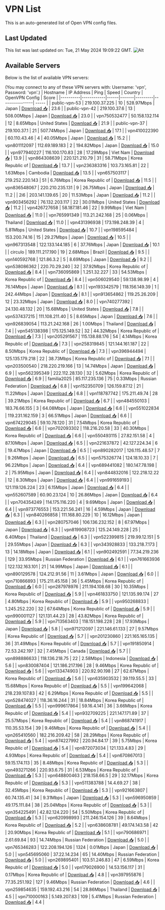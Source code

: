 # VPN List

This is an auto-generated list of Open VPN config files.

## Last Updated

This list was last updated on: Tue, 21 May 2024 19:09:22 GMT.
![Alt](https://repobeats.axiom.co/api/embed/186b98318ef1479477931607c1ad7d823f12451f.svg "Repobeats analytics image")

## Available Servers

Below is the list of available VPN servers:

(You may connect to any of these VPN servers with: Username: 'vpn', Password: 'vpn'.)
| Hostname | IP Address | Ping | Speed | Country | OpenVPN Config | Score |
|----------|------------|------|-------|---------|----------------| ----- |
| public-vpn-53 | 219.100.37.225 | 10 | 528.97Mbps | Japan | [Download 📥](./configs/server_0_JP.ovpn) | 23.6 |
| public-vpn-42 | 219.100.37.6 | 13 | 508.00Mbps | Japan | [Download 📥](./configs/server_1_JP.ovpn) | 23.0 |
| vpn750532477 | 50.158.132.114 | 12 | 8.65Mbps | United States | [Download 📥](./configs/server_2_US.ovpn) | 21.9 |
| public-vpn-37 | 219.100.37.1 | 21 | 507.74Mbps | Japan | [Download 📥](./configs/server_3_JP.ovpn) | 17.1 |
| vpn410022390 | 60.110.43.46 | 4 | 40.05Mbps | Japan | [Download 📥](./configs/server_4_JP.ovpn) | 15.2 |
| vpn801112097 | 112.69.189.183 | 2 | 194.82Mbps | Japan | [Download 📥](./configs/server_5_JP.ovpn) | 15.0 |
| vpn977940227 | 116.100.170.83 | 28 | 17.29Mbps | Viet Nam | [Download 📥](./configs/server_6_VN.ovpn) | 13.9 |
| vpn864308639 | 220.121.210.79 | 31 | 58.71Mbps | Korea Republic of | [Download 📥](./configs/server_7_KR.ovpn) | 13.7 |
| vpn236383316 | 103.73.165.81 | 22 | 1.63Mbps | Cambodia | [Download 📥](./configs/server_8_KH.ovpn) | 13.5 |
| vpn657503117 | 219.252.220.143 | 51 | 6.76Mbps | Korea Republic of | [Download 📥](./configs/server_9_KR.ovpn) | 11.5 |
| vpn836548067 | 220.210.235.131 | 9 | 26.75Mbps | Japan | [Download 📥](./configs/server_10_JP.ovpn) | 11.2 |
| 2i6 | 203.141.139.65 | 20 | 11.53Mbps | Japan | [Download 📥](./configs/server_11_JP.ovpn) | 11.2 |
| vpn903456292 | 76.132.203.117 | 22 | 30.01Mbps | United States | [Download 📥](./configs/server_12_US.ovpn) | 11.2 |
| vpn426727658 | 58.187.181.46 | 22 | 9.99Mbps | Viet Nam | [Download 📥](./configs/server_13_VN.ovpn) | 11.0 |
| vpn765991349 | 113.21.242.168 | 25 | 0.06Mbps | Thailand | [Download 📥](./configs/server_14_TH.ovpn) | 11.0 |
| vpn431396938 | 173.198.248.39 | 4 | 5.81Mbps | United States | [Download 📥](./configs/server_15_US.ovpn) | 10.7 |
| vpn198595484 | 153.200.74.16 | 15 | 29.27Mbps | Japan | [Download 📥](./configs/server_16_JP.ovpn) | 10.5 |
| vpn967313548 | 122.133.144.185 | 6 | 37.76Mbps | Japan | [Download 📥](./configs/server_17_JP.ovpn) | 10.1 |
| circulo | 189.111.217.190 | 19 | 2.68Mbps | Brazil | [Download 📥](./configs/server_18_BR.ovpn) | 9.5 |
| vpn140592768 | 121.86.3.2 | 5 | 8.69Mbps | Japan | [Download 📥](./configs/server_19_JP.ovpn) | 9.2 |
| vpn538086362 | 220.70.29.240 | 32 | 37.92Mbps | Korea Republic of | [Download 📥](./configs/server_20_KR.ovpn) | 8.4 |
| vpn736095869 | 1.251.32.227 | 33 | 54.53Mbps | Korea Republic of | [Download 📥](./configs/server_21_KR.ovpn) | 8.4 |
| vpn506029540 | 59.138.98.99 | 4 | 76.14Mbps | Japan | [Download 📥](./configs/server_22_JP.ovpn) | 8.1 |
| vpn193342579 | 118.156.149.39 | 1 | 242.44Mbps | Japan | [Download 📥](./configs/server_23_JP.ovpn) | 8.1 |
| vpn913654862 | 119.25.26.209 | 12 | 23.32Mbps | Japan | [Download 📥](./configs/server_24_JP.ovpn) | 8.0 |
| vpn740277392 | 24.130.48.132 | 20 | 15.68Mbps | United States | [Download 📥](./configs/server_25_US.ovpn) | 7.8 |
| vpn537437215 | 111.108.211.40 | 5 | 8.65Mbps | Japan | [Download 📥](./configs/server_26_JP.ovpn) | 7.6 |
| vpn926839054 | 113.21.242.168 | 26 | 1.00Mbps | Thailand | [Download 📥](./configs/server_27_TH.ovpn) | 7.4 |
| vpn545138398 | 175.125.149.52 | 32 | 44.32Mbps | Korea Republic of | [Download 📥](./configs/server_28_KR.ovpn) | 7.3 |
| vpn205291567 | 115.138.88.176 | 54 | 4.14Mbps | Korea Republic of | [Download 📥](./configs/server_29_KR.ovpn) | 7.3 |
| vpn258319845 | 121.144.161.187 | 22 | 8.50Mbps | Korea Republic of | [Download 📥](./configs/server_30_KR.ovpn) | 7.3 |
| vpn396944494 | 125.135.179.218 | 22 | 38.73Mbps | Korea Republic of | [Download 📥](./configs/server_31_KR.ovpn) | 7.1 |
| vpn203500540 | 218.220.219.166 | 13 | 14.74Mbps | Japan | [Download 📥](./configs/server_32_JP.ovpn) | 6.9 |
| vpn562395349 | 222.112.28.130 | 32 | 5.62Mbps | Korea Republic of | [Download 📥](./configs/server_33_KR.ovpn) | 6.9 |
| familia2025 | 85.117.235.136 | 75 | 0.33Mbps | Russian Federation | [Download 📥](./configs/server_34_RU.ovpn) | 6.8 |
| vpn152350709 | 126.159.87.12 | 21 | 11.22Mbps | Japan | [Download 📥](./configs/server_35_JP.ovpn) | 6.8 |
| vpn118787742 | 175.211.49.74 | 28 | 39.21Mbps | Korea Republic of | [Download 📥](./configs/server_36_KR.ovpn) | 6.7 |
| vpn484550103 | 183.76.66.155 | 3 | 64.08Mbps | Japan | [Download 📥](./configs/server_37_JP.ovpn) | 6.6 |
| vpn551022834 | 119.231.162.159 | 3 | 66.51Mbps | Japan | [Download 📥](./configs/server_38_JP.ovpn) | 6.6 |
| vpn674229045 | 59.10.78.120 | 31 | 7.54Mbps | Korea Republic of | [Download 📥](./configs/server_39_KR.ovpn) | 6.6 |
| vpn702093302 | 118.216.20.58 | 33 | 40.30Mbps | Korea Republic of | [Download 📥](./configs/server_40_KR.ovpn) | 6.6 |
| vpn550493115 | 27.82.151.58 | 4 | 87.10Mbps | Japan | [Download 📥](./configs/server_41_JP.ovpn) | 6.5 |
| vpn221637872 | 42.127.224.34 | 6 | 19.47Mbps | Japan | [Download 📥](./configs/server_42_JP.ovpn) | 6.5 |
| vpn890282017 | 126.115.48.57 | 7 | 9.26Mbps | Japan | [Download 📥](./configs/server_43_JP.ovpn) | 6.5 |
| vpn575326774 | 124.18.10.33 | 7 | 96.22Mbps | Japan | [Download 📥](./configs/server_44_JP.ovpn) | 6.4 |
| vpn689441082 | 180.147.78.198 | 2 | 75.95Mbps | Japan | [Download 📥](./configs/server_45_JP.ovpn) | 6.4 |
| vpn844832016 | 122.218.12.22 | 12 | 8.30Mbps | Japan | [Download 📥](./configs/server_46_JP.ovpn) | 6.4 |
| vpn991659193 | 121.119.126.224 | 23 | 6.15Mbps | Japan | [Download 📥](./configs/server_47_JP.ovpn) | 6.4 |
| vpn552607589 | 60.90.23.124 | 10 | 26.86Mbps | Japan | [Download 📥](./configs/server_48_JP.ovpn) | 6.4 |
| vpn704354249 | 114.175.116.220 | 4 | 9.69Mbps | Japan | [Download 📥](./configs/server_49_JP.ovpn) | 6.4 |
| vpn973776553 | 153.221.56.241 | 16 | 4.59Mbps | Japan | [Download 📥](./configs/server_50_JP.ovpn) | 6.3 |
| vpn840266858 | 111.168.80.229 | 10 | 16.12Mbps | Japan | [Download 📥](./configs/server_51_JP.ovpn) | 6.3 |
| vpn280757046 | 106.136.232.152 | 8 | 67.97Mbps | Japan | [Download 📥](./configs/server_52_JP.ovpn) | 6.3 |
| vpn819908723 | 125.24.149.228 | 25 | 6.40Mbps | Thailand | [Download 📥](./configs/server_53_TH.ovpn) | 6.3 |
| vpn522399815 | 219.99.12.151 | 5 | 29.55Mbps | Japan | [Download 📥](./configs/server_54_JP.ovpn) | 6.3 |
| vpn343928833 | 133.218.7.173 | 13 | 14.18Mbps | Japan | [Download 📥](./configs/server_55_JP.ovpn) | 6.1 |
| vpn902492591 | 77.34.219.236 | 129 | 33.95Mbps | Russian Federation | [Download 📥](./configs/server_56_RU.ovpn) | 6.1 |
| vpn761663936 | 122.132.163.101 | 21 | 14.99Mbps | Japan | [Download 📥](./configs/server_57_JP.ovpn) | 6.1 |
| vpn890129578 | 124.212.91.56 | 11 | 3.61Mbps | Japan | [Download 📥](./configs/server_58_JP.ovpn) | 6.0 |
| vpn710866893 | 175.211.45.158 | 36 | 5.45Mbps | Korea Republic of | [Download 📥](./configs/server_59_KR.ovpn) | 6.0 |
| vpn287978976 | 211.194.108.68 | 30 | 10.35Mbps | Korea Republic of | [Download 📥](./configs/server_60_KR.ovpn) | 5.9 |
| vpn461833750 | 121.135.99.174 | 27 | 4.80Mbps | Korea Republic of | [Download 📥](./configs/server_61_KR.ovpn) | 5.9 |
| vpn950268833 | 1.245.252.220 | 32 | 67.64Mbps | Korea Republic of | [Download 📥](./configs/server_62_KR.ovpn) | 5.9 |
| vpn990001127 | 121.131.44.23 | 28 | 43.82Mbps | Korea Republic of | [Download 📥](./configs/server_63_KR.ovpn) | 5.9 |
| vpn713563403 | 118.151.198.228 | 28 | 17.93Mbps | Japan | [Download 📥](./configs/server_64_JP.ovpn) | 5.8 |
| vpn971212097 | 221.146.61.133 | 27 | 9.57Mbps | Korea Republic of | [Download 📥](./configs/server_65_KR.ovpn) | 5.7 |
| vpn201230860 | 221.165.165.135 | 36 | 31.49Mbps | Korea Republic of | [Download 📥](./configs/server_66_KR.ovpn) | 5.7 |
| vpn191850914 | 72.53.242.197 | 32 | 7.45Mbps | Canada | [Download 📥](./configs/server_67_CA.ovpn) | 5.7 |
| vpn898886633 | 118.136.218.75 | 22 | 2.58Mbps | Indonesia | [Download 📥](./configs/server_68_ID.ovpn) | 5.6 |
| vpn830087404 | 121.186.217.196 | 28 | 9.46Mbps | Korea Republic of | [Download 📥](./configs/server_69_KR.ovpn) | 5.6 |
| vpn133474903 | 220.92.90.198 | 27 | 62.67Mbps | Korea Republic of | [Download 📥](./configs/server_70_KR.ovpn) | 5.6 |
| vpn635903532 | 39.119.55.5 | 33 | 15.68Mbps | Korea Republic of | [Download 📥](./configs/server_71_KR.ovpn) | 5.5 |
| vpn199642068 | 218.239.107.83 | 42 | 6.29Mbps | Korea Republic of | [Download 📥](./configs/server_72_KR.ovpn) | 5.5 |
| vpn528474027 | 118.36.16.244 | 31 | 18.84Mbps | Korea Republic of | [Download 📥](./configs/server_73_KR.ovpn) | 5.5 |
| vpn999617864 | 59.16.4.141 | 36 | 3.66Mbps | Korea Republic of | [Download 📥](./configs/server_74_KR.ovpn) | 5.4 |
| vpn932709225 | 221.147.171.89 | 37 | 25.57Mbps | Korea Republic of | [Download 📥](./configs/server_75_KR.ovpn) | 5.4 |
| vpn868741917 | 110.35.53.154 | 39 | 9.46Mbps | Korea Republic of | [Download 📥](./configs/server_76_KR.ovpn) | 5.4 |
| vpn265410560 | 182.216.209.42 | 58 | 28.29Mbps | Korea Republic of | [Download 📥](./configs/server_77_KR.ovpn) | 5.4 |
| vpn874227992 | 220.94.84.17 | 39 | 5.75Mbps | Korea Republic of | [Download 📥](./configs/server_78_KR.ovpn) | 5.4 |
| vpn872073034 | 121.133.4.83 | 29 | 4.93Mbps | Korea Republic of | [Download 📥](./configs/server_79_KR.ovpn) | 5.4 |
| vpn670867013 | 59.15.174.113 | 35 | 8.48Mbps | Korea Republic of | [Download 📥](./configs/server_80_KR.ovpn) | 5.3 |
| vpn493271266 | 220.93.6.75 | 31 | 6.53Mbps | Korea Republic of | [Download 📥](./configs/server_81_KR.ovpn) | 5.3 |
| vpn648800463 | 218.158.66.5 | 29 | 32.17Mbps | Korea Republic of | [Download 📥](./configs/server_82_KR.ovpn) | 5.3 |
| vpn511383788 | 14.4.69.27 | 38 | 32.45Mbps | Korea Republic of | [Download 📥](./configs/server_83_KR.ovpn) | 5.3 |
| vpn921663807 | 60.74.135.41 | 34 | 9.31Mbps | Japan | [Download 📥](./configs/server_84_JP.ovpn) | 5.3 |
| vpn596950859 | 49.175.111.84 | 38 | 25.04Mbps | Korea Republic of | [Download 📥](./configs/server_85_KR.ovpn) | 5.3 |
| vpn354225491 | 42.82.124.220 | 54 | 5.50Mbps | Korea Republic of | [Download 📥](./configs/server_86_KR.ovpn) | 5.3 |
| vpn620998993 | 211.246.154.126 | 39 | 8.64Mbps | Korea Republic of | [Download 📥](./configs/server_87_KR.ovpn) | 5.2 |
| vpn638608781 | 49.174.143.58 | 42 | 20.90Mbps | Korea Republic of | [Download 📥](./configs/server_88_KR.ovpn) | 5.1 |
| vpn790686971 | 2.61.69.84 | 93 | 14.74Mbps | Russian Federation | [Download 📥](./configs/server_89_RU.ovpn) | 5.0 |
| vpn765346283 | 122.208.194.126 | 1324 | 0.01Mbps | Japan | [Download 📥](./configs/server_90_JP.ovpn) | 5.0 |
| vpn545695060 | 37.22.14.234 | 65 | 14.40Mbps | Russian Federation | [Download 📥](./configs/server_91_RU.ovpn) | 5.0 |
| vpn269895401 | 103.51.246.83 | 47 | 6.59Mbps | Korea Republic of | [Download 📥](./configs/server_92_KR.ovpn) | 5.0 |
| vpn179026900 | 14.53.156.117 | 31 | 0.17Mbps | Korea Republic of | [Download 📥](./configs/server_93_KR.ovpn) | 4.8 |
| vpn397955876 | 77.35.251.192 | 127 | 9.46Mbps | Russian Federation | [Download 📥](./configs/server_94_RU.ovpn) | 4.6 |
| vpn259854635 | 159.192.43.216 | 54 | 28.86Mbps | Thailand | [Download 📥](./configs/server_95_TH.ovpn) | 4.5 |
| vpn710000163 | 5.149.207.83 | 109 | 5.41Mbps | Russian Federation | [Download 📥](./configs/server_96_RU.ovpn) | 4.4 |
